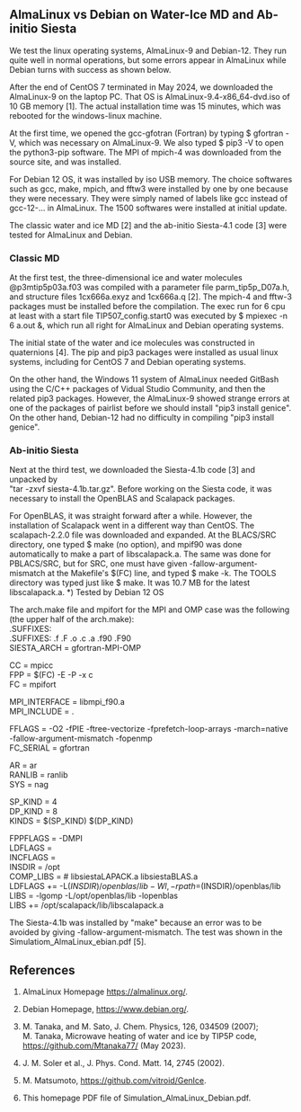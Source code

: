 ## AlmaLinux vs Debian on Water-Ice MD and Ab-initio Siesta ##

We test the linux operating systems, AlmaLinux-9 and Debian-12. 
They run quite well in normal operations, but some errors appear 
in AlmaLinux while Debian turns with success as shown below.

After the end of CentOS 7 terminated in May 2024, we downloaded the
AlmaLinux-9 on the laptop PC. That OS is AlmaLinux-9.4-x86_64-dvd.iso of 10 GB memory [1]. 
The actual installation time was 15 minutes, which was rebooted for the windows-linux machine.

At the first time, we opened the gcc-gfotran (Fortran) by typing $ gfortran -V, 
which was necessary on AlmaLinux-9. We also typed $ pip3 -V to open the python3-pip software.
The MPI of mpich-4 was downloaded from the source site, and was installed.

For Debian 12 OS, it was installed by iso USB memory. The choice softwares such as 
gcc, make, mpich, and fftw3 were installed by one by one because they were necessary. 
They were simply named of labels like gcc instead of gcc-12-... in AlmaLinux.
The 1500 softwares were installed at initial update.

The classic water and ice MD [2] and the ab-initio Siesta-4.1 code [3] were tested
for AlmaLinux and Debian.

### Classic MD ###

At the first test, the three-dimensional ice and water molecules 
@p3mtip5p03a.f03 was compiled with a parameter file parm_tip5p_D07a.h, 
and structure files 1cx666a.exyz and 1cx666a.q [2]. 
The mpich-4 and fftw-3 packages must be installed before the compilation. 
The exec run for 6 cpu at least with a start file TIP507_config.start0 
was executed by $ mpiexec -n 6 a.out &, which run all right for AlmaLinux
and Debian operating systems.

The initial state of the water and ice molecules was constructed in quaternions [4]. 
The pip and pip3 packages were installed as usual linux systems, including for CentOS 7 
and Debian operating systems. 

On the other hand, the Windows 11 system of AlmaLinux needed GitBash using the 
C/C++ packages of Vidual Studio Community, and then the related pip3 packages. 
However, the AlmaLinux-9 showed strange errors at one of the packages of pairlist 
before we should install "pip3 install genice". 
On the other hand, Debian-12 had no difficulty in compiling "pip3 install genice".

### Ab-initio Siesta ###

Next at the third test, we downloaded the Siesta-4.1b code [3] and unpacked by  
"tar -zxvf siesta-4.1b.tar.gz". Before working on the Siesta code, 
it was necessary to install the OpenBLAS and Scalapack packages.

For OpenBLAS, it was straight forward after a while.
However, the installation of Scalapack went in a different way than CentOS.
The scalapach-2.2.0 file was downloaded and expanded. At the BLACS/SRC directory, 
one typed $ make (no option), and mpif90 was done automatically to make 
a part of libscalapack.a. The same was done for PBLACS/SRC, but for SRC, 
one must have given -fallow-argument-mismatch at the Makefile's $(FC) line, and 
typed $ make -k. The TOOLS directory was typed just like $ make. It was 10.7 MB 
for the latest libscalapack.a. *) Tested by Debian 12 OS

The arch.make file and mpifort for the MPI and OMP case was the following 
(the upper half of the arch.make):  
  .SUFFIXES:  
  .SUFFIXES: .f .F .o .c .a .f90 .F90  
  SIESTA_ARCH = gfortran-MPI-OMP  

  CC = mpicc  
  FPP = $(FC) -E -P -x c  
  FC = mpifort  

  MPI_INTERFACE = libmpi_f90.a  
  MPI_INCLUDE = .   

  FFLAGS = -O2 -fPIE -ftree-vectorize -fprefetch-loop-arrays -march=native \
  -fallow-argument-mismatch -fopenmp  
  FC_SERIAL = gfortran  

  AR = ar  
  RANLIB = ranlib  
  SYS = nag  

  SP_KIND = 4  
  DP_KIND = 8  
  KINDS   = $(SP_KIND) $(DP_KIND)   
  
  FPPFLAGS = -DMPI   
  LDFLAGS  =  
  INCFLAGS =  
  INSDIR = /opt  
  COMP_LIBS =     # libsiestaLAPACK.a libsiestaBLAS.a  
  LDFLAGS += -L$(INSDIR)/openblas/lib -Wl,-rpath=$(INSDIR)/openblas/lib  
  LIBS = -lgomp -L/opt/openblas/lib -lopenblas  
  LIBS += /opt/scalapack/lib/libscalapack.a  

The Siesta-4.1b was installed by "make" because an error was to be avoided
by giving -fallow-argument-mismatch. The test was shown in the 
Simulatiom_AlmaLinux_ebian.pdf [5].


## References

1. AlmaLinux Homepage https://almalinux.org/.

2. Debian Homepage, https://www.debian.org/.

3. M. Tanaka, and M. Sato, J. Chem. Physics, 126, 034509 (2007);  
   M. Tanaka, Microwave heating of water and ice by TIP5P code,  
   https://github.com/Mtanaka77/ (May 2023).

4. J. M. Soler et al., J. Phys. Cond. Matt. 14, 2745 (2002).

5. M. Matsumoto, https://github.com/vitroid/GenIce.

6. This homepage PDF file of Simulation_AlmaLinux_Debian.pdf. 
